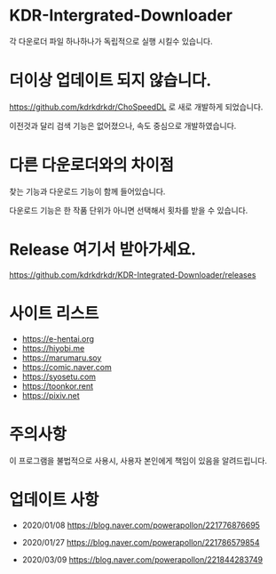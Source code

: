 # KDR-Intergrated-Downloader

각 다운로더 파일 하나하나가 독립적으로 실행 시킬수 있습니다.


# 더이상 업데이트 되지 않습니다.

https://github.com/kdrkdrkdr/ChoSpeedDL 로 새로 개발하게 되었습니다.

이전것과 달리 검색 기능은 없어졌으나, 속도 중심으로 개발하였습니다. 


# 다른 다운로더와의 차이점

찾는 기능과 다운로드 기능이 함께 들어있습니다.

다운로드 기능은 한 작품 단위가 아니면 선택해서 횟차를 받을 수 있습니다.


# Release 여기서 받아가세요.

https://github.com/kdrkdrkdr/KDR-Integrated-Downloader/releases



# 사이트 리스트

- https://e-hentai.org
- https://hiyobi.me
- https://marumaru.soy
- https://comic.naver.com
- https://syosetu.com
- https://toonkor.rent
- https://pixiv.net


# 주의사항
이 프로그램을 불법적으로 사용시, 사용자 본인에게 책임이 있음을 알려드립니다.



# 업데이트 사항

- 2020/01/08 
    https://blog.naver.com/powerapollon/221776876695 

- 2020/01/27 
    https://blog.naver.com/powerapollon/221786579854

- 2020/03/09 
    https://blog.naver.com/powerapollon/221844283749 


